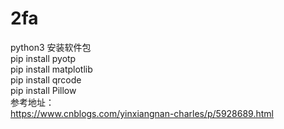 # 2fa
python3 安装软件包
<br>
pip install pyotp
<br>
pip install matplotlib
<br>
pip install qrcode
<br>
pip install Pillow
<br>
参考地址：
<br>
    https://www.cnblogs.com/yinxiangnan-charles/p/5928689.html